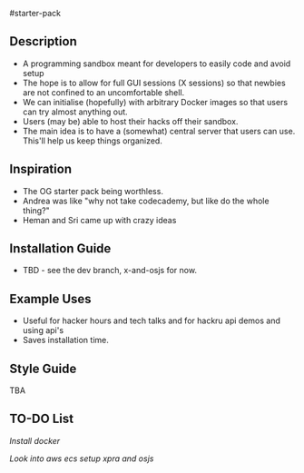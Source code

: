 #starter-pack

## Description
* A programming sandbox meant for developers to easily code and avoid setup
* The hope is to allow for full GUI sessions (X sessions) so that newbies are not confined to an uncomfortable shell.
* We can initialise (hopefully) with arbitrary Docker images so that users can try almost anything out.
* Users (may be) able to host their hacks off their sandbox.
* The main idea is to have a (somewhat) central server that users can use. This'll help us keep things organized.

## Inspiration
* The OG starter pack being worthless.
* Andrea was like "why not take codecademy, but like do the whole thing?"
* Heman and Sri came up with crazy ideas

## Installation Guide
* TBD - see the dev branch, x-and-osjs for now.

## Example Uses

* Useful for hacker hours and tech talks and for hackru api demos and using api's
* Saves installation time.

## Style Guide

TBA

## TO-DO List

*Install docker*

*Look into aws ecs*
*setup xpra and osjs*

